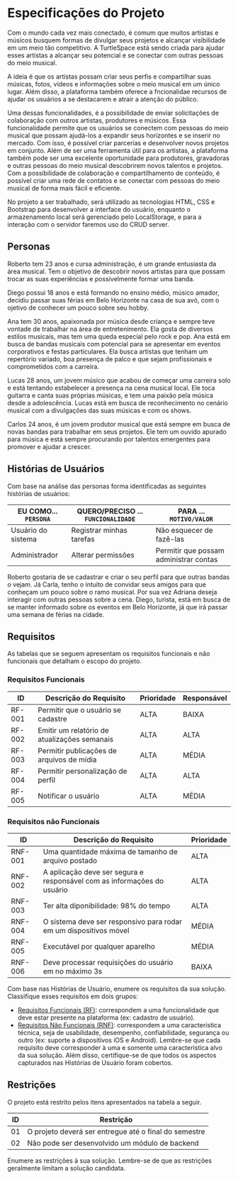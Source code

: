 
# Especificações do Projeto

Com o mundo cada vez mais conectado, é comum que muitos artistas e músicos busquem formas de divulgar seus projetos e alcançar visibilidade em um meio tão competitivo. A TurtleSpace está sendo criada para ajudar esses artistas   a alcançar seu potencial e se conectar com outras pessoas do meio musical.  

A ideia é que os artistas possam criar seus perfis e compartilhar suas músicas, fotos, vídeos e informações sobre o meio musical em um único lugar. Além disso, a plataforma também oferece a fncionalidae recursos de ajudar os usuários a se destacarem e atrair a atenção do público.

Uma dessas funcionalidades, é a possibilidade de enviar solicitações de colaboração com outros artistas, produtores e músicos. Essa funcionalidade permite que os usuários se conectem com pessoas do meio musical que possam ajudá-los a expandir seus horizontes e se inserir no mercado. Com isso, é possível criar parcerias e desenvolver novos projetos em conjunto. Além de ser uma ferramenta útil para os artistas, a plataforma também pode ser uma excelente oportunidade para produtores, gravadoras e outras pessoas do meio musical descobrirem novos talentos e projetos. Com a possibilidade de colaboração e compartilhamento de conteúdo, é possível criar uma rede de contatos e se conectar com pessoas do meio musical de forma mais fácil e eficiente.

No projeto a ser trabalhado, será utilizado as tecnologias HTML, CSS e Bootstrap para desenvolver a interface do usuário, enquanto o armazenamento local será gerenciado pelo LocalStorage, e para a interação com o servidor faremos uso do CRUD server.

## Personas

 Roberto tem 23 anos e cursa administração, é um grande entusiasta da área musical. Tem o objetivo de descobrir novos artistas para que possam trocar as suas experiências e possivelmente formar uma banda.
 
 Diego possui 18 anos e está formando no ensino médio, músico amador, decidiu passar suas férias em Belo Horizonte na casa de sua avó, com o ojetivo de conhecer um pouco sobre seu hobby. 
 
 Ana tem 30 anos, apaixonada por música desde criança e sempre teve vontade de trabalhar na área de entretenimento. Ela gosta de diversos estilos musicais, mas tem uma queda especial pelo rock e pop. Ana está em busca de bandas musicais com potencial para se apresentar em eventos corporativos e festas particulares. Ela busca artistas que tenham um repertório variado, boa presença de palco e que sejam profissionais e comprometidos com a carreira.
 
 Lucas 28 anos, um jovem músico que acabou de começar uma carreira solo e está tentando estabelecer a presença na cena musical local. Ele toca guitarra e canta suas próprias músicas, e tem uma paixão pela música desde a adolescência. Lucas está em busca de reconhecimento no cenário musical com a divulgações das suas músicas e com os shows.
 
 Carlos 24 anos, é um jovem produtor musical que está sempre em busca de novas bandas para trabalhar em seus projetos. Ele tem um ouvido apurado para música e está sempre procurando por talentos emergentes para promover e ajudar a crescer.



## Histórias de Usuários

Com base na análise das personas forma identificadas as seguintes histórias de usuários:

|EU COMO... `PERSONA`| QUERO/PRECISO ... `FUNCIONALIDADE` |PARA ... `MOTIVO/VALOR`                 |
|--------------------|------------------------------------|----------------------------------------|
|Usuário do sistema  | Registrar minhas tarefas           | Não esquecer de fazê-las               |
|Administrador       | Alterar permissões                 | Permitir que possam administrar contas |

Roberto gostaria de se cadastrar e criar o seu perfil para que outras bandas o vejam. Já Carla, tenho o intuito de convidar seus amigos para que conheçam um pouco sobre o ramo musical. Por sua vez Adriana deseja interagir com outras pessoas sobre a cena. Diego, turista, está em busca de se manter informado sobre os eventos em Belo Horizonte, já que irá passar uma semana de férias na cidade.




## Requisitos

As tabelas que se seguem apresentam os requisitos funcionais e não funcionais que detalham o escopo do projeto.

### Requisitos Funcionais

|ID    | Descrição do Requisito  | Prioridade | Responsável |
|------|-----------------------------------------|----| ----|
|RF-001| Permitir que o usuário se cadastre  | ALTA | BAIXA |
|RF-002| Emitir um relatório de atualizações semanais   | ALTA | ALTA |
|RF-003| Permitir publicações de arquivos de mídia   | ALTA | MÉDIA |
|RF-004| Permitir personalização de perfil   | ALTA |  ALTA |
|RF-005| Notificar o usuário  | ALTA | MÉDIA|


### Requisitos não Funcionais

|ID     | Descrição do Requisito  |Prioridade |
|-------|-------------------------|----|
|RNF-001| Uma quantidade máxima de tamanho de arquivo postado |  ALTA | 
|RNF-002| A aplicação deve ser segura e responsável com as informações do usuário  |  ALTA |
|RNF-003| Ter alta diponibilidade: 98% do tempo |  ALTA |
|RNF-004| O sistema deve ser responsivo para rodar em um dispositivos móvel | MÉDIA | 
|RNF-005| Executável por qualquer aparelho |  MÉDIA |
|RNF-006| Deve processar requisições do usuário em no máximo 3s |  BAIXA | 


Com base nas Histórias de Usuário, enumere os requisitos da sua solução. Classifique esses requisitos em dois grupos:

- [Requisitos Funcionais
 (RF)](https://pt.wikipedia.org/wiki/Requisito_funcional):
 correspondem a uma funcionalidade que deve estar presente na
  plataforma (ex: cadastro de usuário).
- [Requisitos Não Funcionais
  (RNF)](https://pt.wikipedia.org/wiki/Requisito_n%C3%A3o_funcional):
  correspondem a uma característica técnica, seja de usabilidade,
  desempenho, confiabilidade, segurança ou outro (ex: suporte a
  dispositivos iOS e Android).
Lembre-se que cada requisito deve corresponder à uma e somente uma
característica alvo da sua solução. Além disso, certifique-se de que
todos os aspectos capturados nas Histórias de Usuário foram cobertos.

## Restrições

O projeto está restrito pelos itens apresentados na tabela a seguir.

|ID| Restrição                                             |
|--|-------------------------------------------------------|
|01| O projeto deverá ser entregue até o final do semestre |
|02| Não pode ser desenvolvido um módulo de backend        |


Enumere as restrições à sua solução. Lembre-se de que as restrições geralmente limitam a solução candidata.

